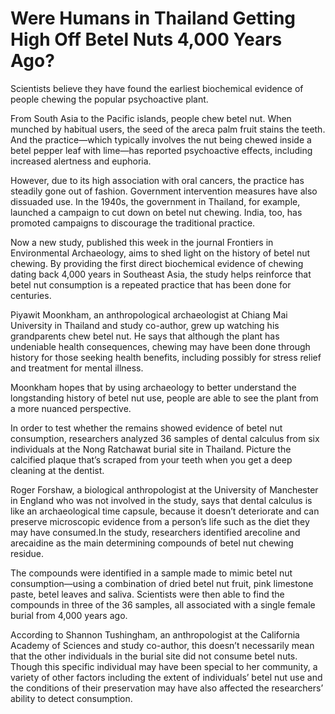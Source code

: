 # Were Humans in Thailand Getting High Off Betel Nuts 4,000 Years Ago?

<p>Scientists believe they have found the earliest biochemical evidence of people chewing the popular psychoactive plant.</p>

<p>From South Asia to the Pacific islands, people chew betel nut. When munched by habitual users, the seed of the areca palm fruit stains the teeth. And the practice—which typically involves the nut being chewed inside a betel pepper leaf with lime—has reported psychoactive effects, including increased alertness and euphoria.</p>

<p>However, due to its high association with oral cancers, the practice has steadily gone out of fashion. Government intervention measures have also dissuaded use. In the 1940s, the government in Thailand, for example, launched a campaign to cut down on betel nut chewing. India, too, has promoted campaigns to discourage the traditional practice.</p>

<p>Now a new study, published this week in the journal Frontiers in Environmental Archaeology, aims to shed light on the history of betel nut chewing. By providing the first direct biochemical evidence of chewing dating back 4,000 years in Southeast Asia, the study helps reinforce that betel nut consumption is a repeated practice that has been done for centuries.</p>

<p>Piyawit Moonkham, an anthropological archaeologist at Chiang Mai University in Thailand and study co-author, grew up watching his grandparents chew betel nut. He says that although the plant has undeniable health consequences, chewing may have been done through history for those seeking health benefits, including possibly for stress relief and treatment for mental illness.</p>

<p>Moonkham hopes that by using archaeology to better understand the longstanding history of betel nut use, people are able to see the plant from a more nuanced perspective.</p>

<p>In order to test whether the remains showed evidence of betel nut consumption, researchers analyzed 36 samples of dental calculus from six individuals at the Nong Ratchawat burial site in Thailand. Picture the calcified plaque that’s scraped from your teeth when you get a deep cleaning at the dentist.</p>

<p>Roger Forshaw, a biological anthropologist at the University of Manchester in England who was not involved in the study, says that dental calculus is like an archaeological time capsule, because it doesn’t deteriorate and can preserve microscopic evidence from a person’s life such as the diet they may have consumed.In the study, researchers identified arecoline and arecaidine as the main determining compounds of betel nut chewing residue.</p>

<p>The compounds were identified in a sample made to mimic betel nut consumption—using a combination of dried betel nut fruit, pink limestone paste, betel leaves and saliva. Scientists were then able to find the compounds in three of the 36 samples, all associated with a single female burial from 4,000 years ago.</p>

<p>According to Shannon Tushingham, an anthropologist at the California Academy of Sciences and study co-author, this doesn’t necessarily mean that the other individuals in the burial site did not consume betel nuts. Though this specific individual may have been special to her community, a variety of other factors including the extent of individuals’ betel nut use and the conditions of their preservation may have also affected the researchers’ ability to detect consumption.</p>
